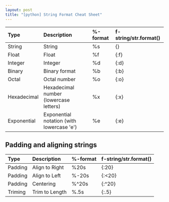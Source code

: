 ```yaml
---
layout: post
title: "[python] String Format Cheat Sheet"
---
```


| Type        | Description                               | %-format | f-string/str.format() |
| :---------- | :---------------------------------------- | :------- | :-------------------- |
| String      | String                                    | %s       | {}                    |
| Float       | Float                                     | %f       | {:f}                  |
| Integer     | Integer                                   | %d       | {:d}                  |
| Binary      | Binary format                             | %b       | {:b}                  |
| Octal       | Octal number                              | %o       | {:o}                  |
| Hexadecimal | Hexadecimal number (lowercase letters)    | %x       | {:x}                  |
| Exponential | Exponential notation (with lowercase 'e') | %e       | {:e}                  |

## Padding and aligning strings

| Type    | Description    | %-format | f-string/str.format() |
| :------ | :------------- | :------- | :-------------------- |
| Padding | Align to Right | %20s     | {:20}                 |
| Padding | Align to Left  | %-20s    | {:<20}                |
| Padding | Centering      | %^20s    | {:^20}                |
| Triming | Trim to Length | %.5s     | {:.5}                 |

